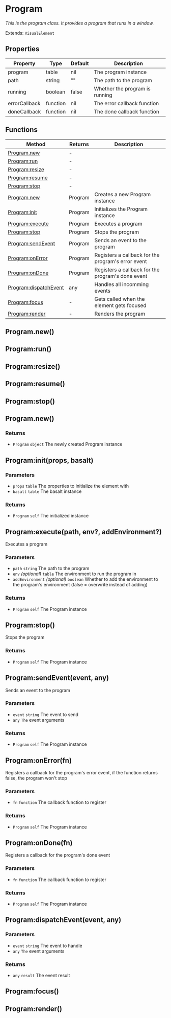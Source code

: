 # Program
_This is the program class. It provides a program that runs in a window._

Extends: `VisualElement`

## Properties

|Property|Type|Default|Description|
|---|---|---|---|
|program|table|nil|The program instance|
|path|string|""|The path to the program|
|running|boolean|false|Whether the program is running|
|errorCallback|function|nil|The error callback function|
|doneCallback|function|nil|The done callback function|

## Functions

|Method|Returns|Description|
|---|---|---|
|[Program.new](#program-new)|-||
|[Program:run](#program-run)|-||
|[Program:resize](#program-resize)|-||
|[Program:resume](#program-resume)|-||
|[Program:stop](#program-stop)|-||
|[Program.new](#program-new)|Program|Creates a new Program instance|
|[Program:init](#program-init-props-basalt)|Program|Initializes the Program instance|
|[Program:execute](#program-execute-path-env-addenvironment)|Program|Executes a program|
|[Program:stop](#program-stop)|Program|Stops the program|
|[Program:sendEvent](#program-sendevent-event-any)|Program|Sends an event to the program|
|[Program:onError](#program-onerror-fn)|Program|Registers a callback for the program's error event|
|[Program:onDone](#program-ondone-fn)|Program|Registers a callback for the program's done event|
|[Program:dispatchEvent](#program-dispatchevent-event-any)|any|Handles all incomming events|
|[Program:focus](#program-focus)|-|Gets called when the element gets focused|
|[Program:render](#program-render)|-|Renders the program|

## Program.new()
## Program:run()
## Program:resize()
## Program:resume()
## Program:stop()
## Program.new()
### Returns
* `Program` `object` The newly created Program instance

## Program:init(props, basalt)
### Parameters
* `props` `table` The properties to initialize the element with
* `basalt` `table` The basalt instance

### Returns
* `Program` `self` The initialized instance

## Program:execute(path, env?, addEnvironment?)

Executes a program

### Parameters
* `path` `string` The path to the program
* `env` *(optional)* `table` The environment to run the program in
* `addEnvironment` *(optional)* `boolean` Whether to add the environment to the program's environment (false = overwrite instead of adding)

### Returns
* `Program` `self` The Program instance

## Program:stop()

Stops the program

### Returns
* `Program` `self` The Program instance

## Program:sendEvent(event, any)

Sends an event to the program

### Parameters
* `event` `string` The event to send
* `any` `The` event arguments

### Returns
* `Program` `self` The Program instance

## Program:onError(fn)

Registers a callback for the program's error event, if the function returns false, the program won't stop

### Parameters
* `fn` `function` The callback function to register

### Returns
* `Program` `self` The Program instance

## Program:onDone(fn)

Registers a callback for the program's done event

### Parameters
* `fn` `function` The callback function to register

### Returns
* `Program` `self` The Program instance

## Program:dispatchEvent(event, any)
### Parameters
* `event` `string` The event to handle
* `any` `The` event arguments

### Returns
* `any` `result` The event result

## Program:focus()
## Program:render()